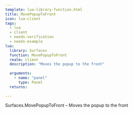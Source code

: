 ```yaml
---
template: lua-library-function.html
title: MovePopupToFront
icon: lua-client
tags:
  - lua
  - client
  - needs-verification
  - needs-example
lua:
  library: Surfaces
  function: MovePopupToFront
  realm: client
  description: "Moves the popup to the front"
  
  arguments:
    - name: "panel"
      type: Panel
  returns:
    
---
```


<div class="lua__search__keywords">
Surfaces.MovePopupToFront &#x2013; Moves the popup to the front
</div>
